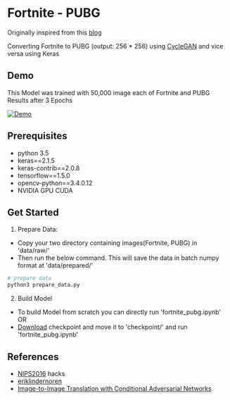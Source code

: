 # Fortnite - PUBG
Originally inspired from this [blog](https://towardsdatascience.com/turning-fortnite-into-pubg-with-deep-learning-cyclegan-2f9d339dcdb0)

Converting Fortnite to PUBG (output: 256 * 256) using [CycleGAN](https://arxiv.org/abs/1703.10593) and vice versa using Keras

## Demo
This Model was trained with 50,000 image each of Fortnite and PUBG
<br/>
Results after 3 Epochs

[![Demo](http://i.imgur.com/jmdypDt.jpg)](https://youtu.be/kca5u-hfzHw)

## Prerequisites
* python 3.5
* keras==2.1.5
* keras-contrib==2.0.8
* tensorflow==1.5.0
* opencv-python==3.4.0.12
* NVIDIA GPU CUDA

## Get Started

1. Prepare Data:
  * Copy your two directory containing images(Fortnite, PUBG) in 'data/raw/'
  * Then run the below command. This will save the data in batch numpy format at 'data/prepared/'
  ```sh
  # prepare data
  python3 prepare_data.py
  ```
2. Build Model
  * To build Model from scratch you can directly run 'fortnite_pubg.ipynb'
  <br/>OR<br/>
  * [Download](https://drive.google.com/file/d/10gWOh0opCzYzadhcfnc6YF936nWAOrrC/view) checkpoint and move it to 'checkpoint/' and run 'fortnite_pubg.ipynb'

## References
* [NIPS2016](https://github.com/soumith/ganhacks) hacks 
* [eriklindernoren](https://github.com/eriklindernoren/Keras-GAN)
* [Image-to-Image Translation with Conditional Adversarial Networks](https://arxiv.org/pdf/1611.07004v1.pdf)